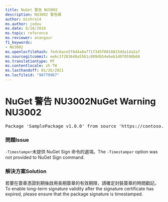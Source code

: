 ```yaml
---
title: NuGet 警告 NU3002
description: NU3002 警告碼
author: mishra14
ms.author: jodou
ms.date: 8/16/2018
ms.topic: reference
ms.reviewer: anangaur
f1_keywords:
- NU3002
ms.openlocfilehash: 7edc6ace5f8d4a8a771f345f0018815dda14a2a7
ms.sourcegitcommit: ee6c3f203648a5561c809db54ebeb1d0f0598b68
ms.translationtype: MT
ms.contentlocale: zh-TW
ms.lasthandoff: 01/26/2021
ms.locfileid: "98779967"
---
```

# <a name="nuget-warning-nu3002"></a><span data-ttu-id="834e9-103">NuGet 警告 NU3002</span><span class="sxs-lookup"><span data-stu-id="834e9-103">NuGet Warning NU3002</span></span>

<pre>Package 'SamplePackage v1.0.0' from source 'https://contoso.com/index.json': The '-Timestamper' option was not provided. The signed package will not be timestamped. To learn more about this option, please visit https://docs.nuget.org/docs/reference/command-line-reference.</pre>

### <a name="issue"></a><span data-ttu-id="834e9-104">問題</span><span class="sxs-lookup"><span data-stu-id="834e9-104">Issue</span></span>

<span data-ttu-id="834e9-105">`-Timestamper`未提供 NuGet Sign 命令的選項。</span><span class="sxs-lookup"><span data-stu-id="834e9-105">The `-Timestamper` option was not provided to NuGet Sign command.</span></span>


### <a name="solution"></a><span data-ttu-id="834e9-106">解決方案</span><span class="sxs-lookup"><span data-stu-id="834e9-106">Solution</span></span>

<span data-ttu-id="834e9-107">若要在簽章憑證到期後啟用長期簽章的有效期限，請確定封裝簽章的時間戳記。</span><span class="sxs-lookup"><span data-stu-id="834e9-107">To enable long-term signature validity after the signature certificate has expired, please ensure that the package signature is timestamped.</span></span>


